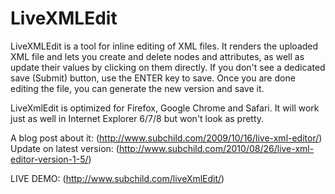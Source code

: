 # LiveXMLEdit 

LiveXMLEdit is a tool for inline editing of XML files. It renders the uploaded XML 
file and lets you create and delete nodes and attributes, as well as update their 
values by clicking on them directly. If you don't see a dedicated save (Submit) button, 
use the ENTER key to save. Once you are done editing the file, you can generate the 
new version and save it.

LiveXmlEdit is optimized for Firefox, Google Chrome and Safari. It will work just as 
well in Internet Explorer 6/7/8 but won't look as pretty.

A blog post about it: (http://www.subchild.com/2009/10/16/live-xml-editor/)  
Update on latest version: (http://www.subchild.com/2010/08/26/live-xml-editor-version-1-5/)

LIVE DEMO: (http://www.subchild.com/liveXmlEdit/)
